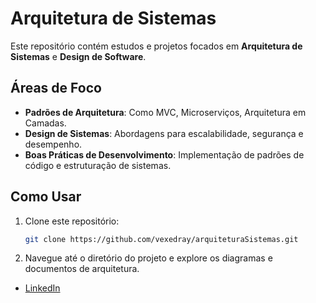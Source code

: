 # Arquitetura de Sistemas

Este repositório contém estudos e projetos focados em **Arquitetura de Sistemas** e **Design de Software**.

## Áreas de Foco
- **Padrões de Arquitetura**: Como MVC, Microserviços, Arquitetura em Camadas.
- **Design de Sistemas**: Abordagens para escalabilidade, segurança e desempenho.
- **Boas Práticas de Desenvolvimento**: Implementação de padrões de código e estruturação de sistemas.

## Como Usar
1. Clone este repositório:
    ```bash
    git clone https://github.com/vexedray/arquiteturaSistemas.git
    ```

2. Navegue até o diretório do projeto e explore os diagramas e documentos de arquitetura.



- [LinkedIn](https://www.linkedin.com/in/rayssa-borges-59097a288/)
